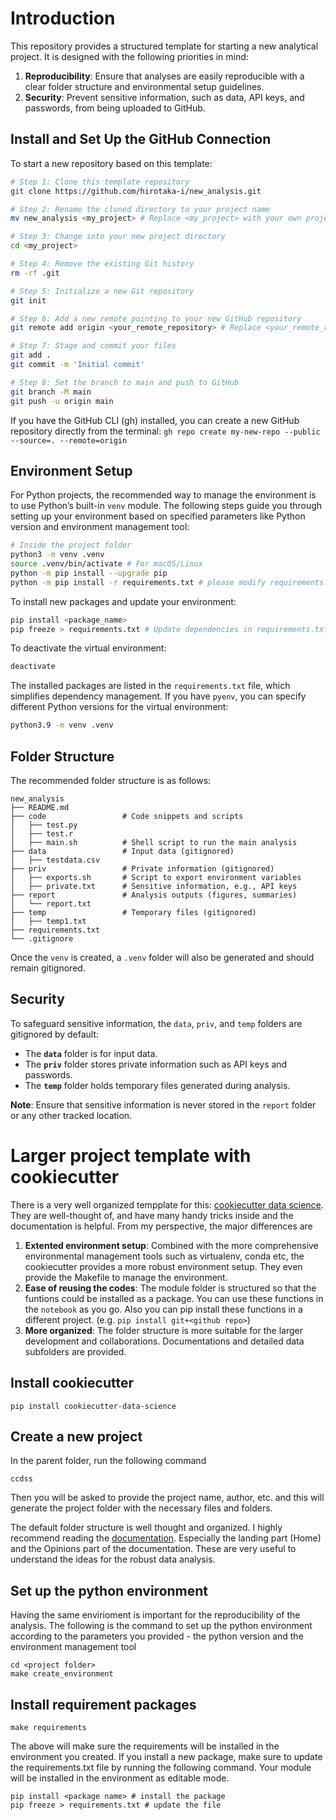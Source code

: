 # Introduction

This repository provides a structured template for starting a new analytical project. It is designed with the following priorities in mind:

1. **Reproducibility**: Ensure that analyses are easily reproducible with a clear folder structure and environmental setup guidelines.
2. **Security**: Prevent sensitive information, such as data, API keys, and passwords, from being uploaded to GitHub.

## Install and Set Up the GitHub Connection

To start a new repository based on this template:

```bash
# Step 1: Clone this template repository
git clone https://github.com/hirotaka-i/new_analysis.git 

# Step 2: Rename the cloned directory to your project name
mv new_analysis <my_project> # Replace <my_project> with your own project name

# Step 3: Change into your new project directory
cd <my_project>

# Step 4: Remove the existing Git history
rm -rf .git 

# Step 5: Initialize a new Git repository
git init 

# Step 6: Add a new remote pointing to your new GitHub repository
git remote add origin <your_remote_repository> # Replace <your_remote_repository> with your actual GitHub repo URL

# Step 7: Stage and commit your files
git add .
git commit -m 'Initial commit'

# Step 8: Set the branch to main and push to GitHub
git branch -M main
git push -u origin main
```
If you have the GitHub CLI (gh) installed, you can create a new GitHub repository directly from the terminal: `gh repo create my-new-repo --public --source=. --remote=origin`

## Environment Setup

For Python projects, the recommended way to manage the environment is to use Python’s built-in `venv` module. The following steps guide you through setting up your environment based on specified parameters like Python version and environment management tool:

```bash
# Inside the project folder
python3 -m venv .venv 
source .venv/bin/activate # For macOS/Linux
python -m pip install --upgrade pip
python -m pip install -r requirements.txt # please modify requirements.txt to include the necessary packages
```

To install new packages and update your environment:

```bash
pip install <package_name>
pip freeze > requirements.txt # Update dependencies in requirements.txt
```

To deactivate the virtual environment:

```bash
deactivate
```

The installed packages are listed in the `requirements.txt` file, which simplifies dependency management. If you have `pyenv`, you can specify different Python versions for the virtual environment:

```bash
python3.9 -m venv .venv
```

## Folder Structure

The recommended folder structure is as follows:

```
new_analysis
├── README.md
├── code                 # Code snippets and scripts
│   ├── test.py
│   ├── test.r
│   ├── main.sh          # Shell script to run the main analysis
├── data                 # Input data (gitignored)
│   ├── testdata.csv
├── priv                 # Private information (gitignored)
│   ├── exports.sh       # Script to export environment variables
│   ├── private.txt      # Sensitive information, e.g., API keys
├── report               # Analysis outputs (figures, summaries)
│   └── report.txt
├── temp                 # Temporary files (gitignored)
│   ├── temp1.txt
├── requirements.txt
└── .gitignore
```

Once the `venv` is created, a `.venv` folder will also be generated and should remain gitignored.

## Security

To safeguard sensitive information, the `data`, `priv`, and `temp` folders are gitignored by default:

- The **`data`** folder is for input data.
- The **`priv`** folder stores private information such as API keys and passwords.
- The **`temp`** folder holds temporary files generated during analysis.

**Note**: Ensure that sensitive information is never stored in the `report` folder or any other tracked location.


# Larger project template with cookiecutter
There is a very well organized tempplate for this: [cookiecutter data science](https://drivendata.github.io/cookiecutter-data-science/). They are well-thought of, and have many handy tricks inside and the documentation is helpful. From my perspective, the major differences are 

1. **Extented environment setup**: Combined with the more comprehensive environmental management tools such as virtualenv, conda etc, the cookiecutter provides a more robust environment setup. They even provide the Makefile to manage the environment.
2. **Ease of reusing the codes**: The module folder is structured so that the funtions could be installed as a package. You can use these functions in the `notebook` as you go. Also you can pip install these functions in a different project. (e.g. `pip install git+<github repo>`)
3. **More organized**: The folder structure is more suitable for the larger development and collaborations. Documentations and detailed data subfolders are provided.



## Install cookiecutter
```
pip install cookiecutter-data-science
```
## Create a new project
In the parent folder, run the following command
```
ccdss
```
Then you will be asked to provide the project name, author, etc. and this will generate the project folder with the necessary files and folders.

The default folder structure is well thought and organized. I highly recommend reading the [documentation](https://drivendata.github.io/cookiecutter-data-science/). Especially the landing part (Home) and the Opinions part of the documentation. These are very useful to understand the ideas for the robust data analysis.


## Set up the python environment
Having the same envirioment is important for the reproducibility of the analysis. The following is the command to set up the python environment according to the parameters you provided - the python version and the environment management tool
```
cd <project folder>
make create_environment
```

## Install requirement packages

```
make requirements
```
The above will make sure the requirements will be installed in the environment you created. If you install a new package, make sure to update the requirements.txt file by running the following command. Your module will be installed in the environment as editable mode. 
```
pip install <package name> # install the package
pip freeze > requirements.txt # update the file
```

